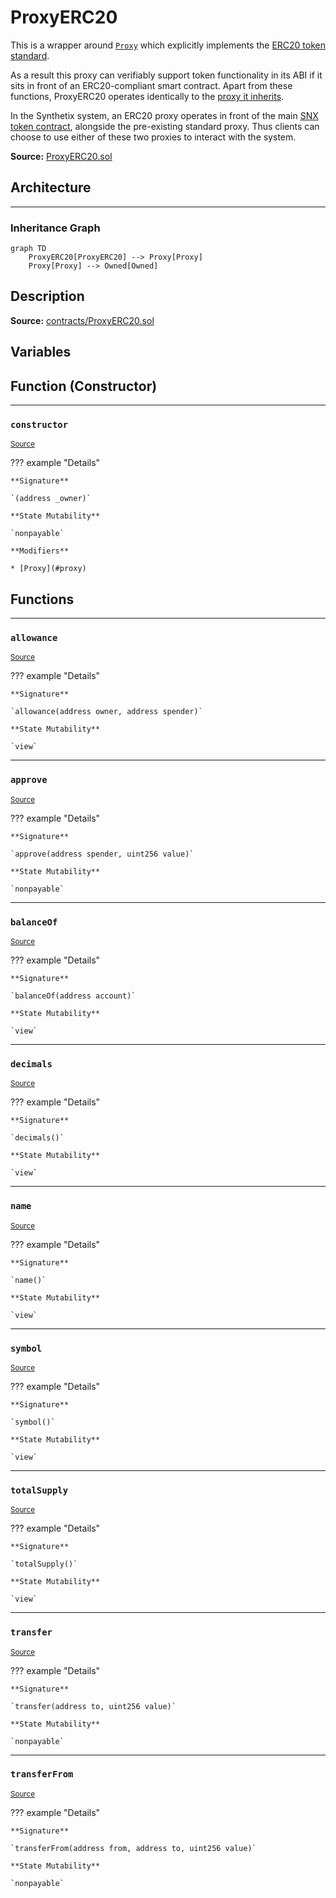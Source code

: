 # ProxyERC20

This is a wrapper around [`Proxy`](Proxy.md) which explicitly implements the [ERC20 token standard](https://docs.openzeppelin.com/contracts/2.x/api/token/erc20#ERC20Detailed).


As a result this proxy can verifiably support token functionality in its ABI if it sits in front of an ERC20-compliant smart contract. Apart from these functions, ProxyERC20 operates identically to the [proxy it inherits](Proxy.md).


In the Synthetix system, an ERC20 proxy operates in front of the main [SNX token contract](Synthetix.md), alongside the pre-existing standard proxy. Thus clients can choose to use either of these two proxies to interact with the system.


**Source:** [ProxyERC20.sol](https://github.com/Synthetixio/synthetix/blob/master/contracts/ProxyERC20.sol)


## Architecture


---
### Inheritance Graph

```mermaid
graph TD
    ProxyERC20[ProxyERC20] --> Proxy[Proxy]
    Proxy[Proxy] --> Owned[Owned]
```

## Description


**Source:** [contracts/ProxyERC20.sol](https://github.com/Synthetixio/synthetix/tree/develop/contracts/ProxyERC20.sol)

## Variables

## Function (Constructor)


---
### `constructor`

<sub>[Source](https://github.com/Synthetixio/synthetix/tree/develop/contracts/ProxyERC20.sol#L10)</sub>

??? example "Details"

    **Signature**

    `(address _owner)`

    **State Mutability**

    `nonpayable`

    **Modifiers**

    * [Proxy](#proxy)

## Functions


---
### `allowance`

<sub>[Source](https://github.com/Synthetixio/synthetix/tree/develop/contracts/ProxyERC20.sol#L55)</sub>

??? example "Details"

    **Signature**

    `allowance(address owner, address spender)`

    **State Mutability**

    `view`


---
### `approve`

<sub>[Source](https://github.com/Synthetixio/synthetix/tree/develop/contracts/ProxyERC20.sol#L85)</sub>

??? example "Details"

    **Signature**

    `approve(address spender, uint256 value)`

    **State Mutability**

    `nonpayable`


---
### `balanceOf`

<sub>[Source](https://github.com/Synthetixio/synthetix/tree/develop/contracts/ProxyERC20.sol#L44)</sub>

??? example "Details"

    **Signature**

    `balanceOf(address account)`

    **State Mutability**

    `view`


---
### `decimals`

<sub>[Source](https://github.com/Synthetixio/synthetix/tree/develop/contracts/ProxyERC20.sol#L24)</sub>

??? example "Details"

    **Signature**

    `decimals()`

    **State Mutability**

    `view`


---
### `name`

<sub>[Source](https://github.com/Synthetixio/synthetix/tree/develop/contracts/ProxyERC20.sol#L14)</sub>

??? example "Details"

    **Signature**

    `name()`

    **State Mutability**

    `view`


---
### `symbol`

<sub>[Source](https://github.com/Synthetixio/synthetix/tree/develop/contracts/ProxyERC20.sol#L19)</sub>

??? example "Details"

    **Signature**

    `symbol()`

    **State Mutability**

    `view`


---
### `totalSupply`

<sub>[Source](https://github.com/Synthetixio/synthetix/tree/develop/contracts/ProxyERC20.sol#L34)</sub>

??? example "Details"

    **Signature**

    `totalSupply()`

    **State Mutability**

    `view`


---
### `transfer`

<sub>[Source](https://github.com/Synthetixio/synthetix/tree/develop/contracts/ProxyERC20.sol#L65)</sub>

??? example "Details"

    **Signature**

    `transfer(address to, uint256 value)`

    **State Mutability**

    `nonpayable`


---
### `transferFrom`

<sub>[Source](https://github.com/Synthetixio/synthetix/tree/develop/contracts/ProxyERC20.sol#L102)</sub>

??? example "Details"

    **Signature**

    `transferFrom(address from, address to, uint256 value)`

    **State Mutability**

    `nonpayable`

